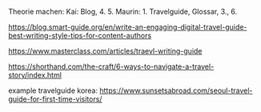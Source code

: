 Theorie machen:
Kai: Blog, 4. 5.
Maurin: 1. Travelguide, Glossar, 3., 6.

https://blog.smart-guide.org/en/write-an-engaging-digital-travel-guide-best-writing-style-tips-for-content-authors

https://www.masterclass.com/articles/traevl-writing-guide


https://shorthand.com/the-craft/6-ways-to-navigate-a-travel-story/index.html

example travelguide korea:
https://www.sunsetsabroad.com/seoul-travel-guide-for-first-time-visitors/